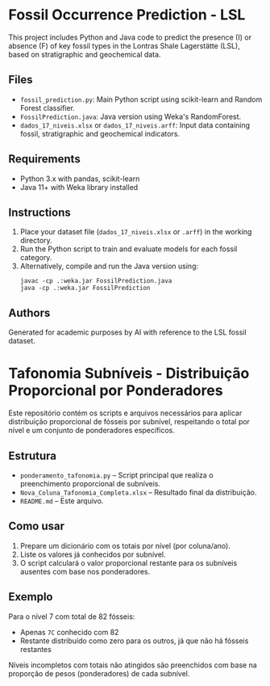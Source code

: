 # Fossil Occurrence Prediction - LSL

This project includes Python and Java code to predict the presence (I) or absence (F) of key fossil types 
in the Lontras Shale Lagerstätte (LSL), based on stratigraphic and geochemical data.

## Files

- `fossil_prediction.py`: Main Python script using scikit-learn and Random Forest classifier.
- `FossilPrediction.java`: Java version using Weka's RandomForest.
- `dados_17_niveis.xlsx` or `dados_17_niveis.arff`: Input data containing fossil, stratigraphic and geochemical indicators.

## Requirements

- Python 3.x with pandas, scikit-learn
- Java 11+ with Weka library installed

## Instructions

1. Place your dataset file (`dados_17_niveis.xlsx` or `.arff`) in the working directory.
2. Run the Python script to train and evaluate models for each fossil category.
3. Alternatively, compile and run the Java version using:
   ```
   javac -cp .:weka.jar FossilPrediction.java
   java -cp .:weka.jar FossilPrediction
   ```

## Authors

Generated for academic purposes by AI with reference to the LSL fossil dataset.
# Tafonomia Subníveis - Distribuição Proporcional por Ponderadores

Este repositório contém os scripts e arquivos necessários para aplicar distribuição proporcional de fósseis por subnível,
respeitando o total por nível e um conjunto de ponderadores específicos.

## Estrutura

- `ponderamento_tafonomia.py` – Script principal que realiza o preenchimento proporcional de subníveis.
- `Nova_Coluna_Tafonomia_Completa.xlsx` – Resultado final da distribuição.
- `README.md` – Este arquivo.

## Como usar

1. Prepare um dicionário com os totais por nível (por coluna/ano).
2. Liste os valores já conhecidos por subnível.
3. O script calculará o valor proporcional restante para os subníveis ausentes com base nos ponderadores.

## Exemplo

Para o nível 7 com total de 82 fósseis:
- Apenas `7C` conhecido com 82
- Restante distribuído como zero para os outros, já que não há fósseis restantes

Níveis incompletos com totais não atingidos são preenchidos com base na proporção de pesos (ponderadores) de cada subnível.

